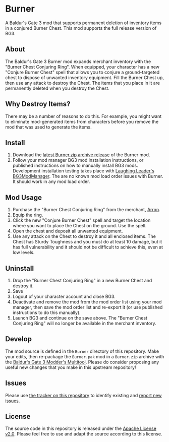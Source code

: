 # Burner

A Baldur's Gate 3 mod that supports permanent deletion of inventory items in a conjured Burner Chest. This mod supports the full release version of BG3.

## About

The Baldur's Gate 3 Burner mod expands merchant inventory with the "Burner Chest Conjuring Ring". When equipped, your character has a new "Conjure Burner Chest" spell that allows you to conjure a ground-targeted chest to dispose of unwanted inventory equipment.  Fill the Burner Chest up, then use any attack to destroy the Chest. The items that you place in it are permanently deleted when you destroy the Chest.

## Why Destroy Items?

There may be a number of reasons to do this.  For example, you might want to eliminate mod-generated items from characters before you remove the mod that was used to generate the items.

## Install

1. Download the [latest Burner.zip archive release](https://github.com/blaksheep/bg3-burner/releases) of the Burner mod.
2. Follow your mod manager BG3 mod installation instructions, or published instructions on how to manually install BG3 mods. Development installation testing takes place with [Laughing Leader's BG3ModManager](https://github.com/LaughingLeader/BG3ModManager). The are no known mod load order issues with Burner. It should work in any mod load order.

## Mod Usage

1. Purchase the "Burner Chest Conjuring Ring" from the merchant, [Arron](https://bg3.wiki/wiki/Arron).
2. Equip the ring.
3. Click the new "Conjure Burner Chest" spell and target the location where you want to place the Chest on the ground. Use the spell.
4. Open the chest and deposit all unwanted equipment.
5. Use any attack on the Chest to destroy it and all enclosed items. The Chest has Sturdy Toughness and you must do at least 10 damage, but it has full vulnerability and it should not be difficult to achieve this, even at low levels.

## Uninstall

1. Drop the "Burner Chest Conjuring Ring" in a new Burner Chest and destroy it.
2. Save
3. Logout of your character account and close BG3.
4. Deactivate and remove the mod from the mod order list using your mod manager, then save the mod order list and re-export it (or use published instructions to do this manually).
5. Launch BG3 and continue on the save above. The "Burner Chest Conjuring Ring" will no longer be available in the merchant inventory.

## Develop

The mod source is defined in the `Burner` directory of this repository.  Make your edits, then re-package the `Burner.pak` mod in a `Burner.zip` archive with the [Baldur's Gate 3 Modder's Multitool](https://github.com/ShinyHobo/BG3-Modders-Multitool). Please do consider proposing any useful new changes that you make in this upstream repository!

## Issues

Please use [the tracker on this repository](https://github.com/blaksheep/bg3-burner/issues) to identify existing and [report new issues](https://github.com/blaksheep/bg3-burner/issues/new).

## License

The source code in this repository is released under the [Apache License v2.0](LICENSE). Please feel free to use and adapt the source according to this license.
